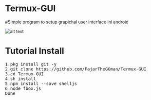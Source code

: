 # Termux-GUI
#Simple program to setup grapichal user interface ini android

![alt text](https://github.com/FajarTheGGman/Termux-GUI/blob/master/.image/Screenshot_2019-02-24-13-23-01-303_com.realvnc.viewer.android.png)

# Tutorial Install
<pre>
1.pkg install git -y
2.git clone https://github.com/FajarTheGGman/Termux-GUI
3.cd Termux-GUI
4.sh install
5.npm install --save shelljs
6.node fbox.js
Done
</pre>
